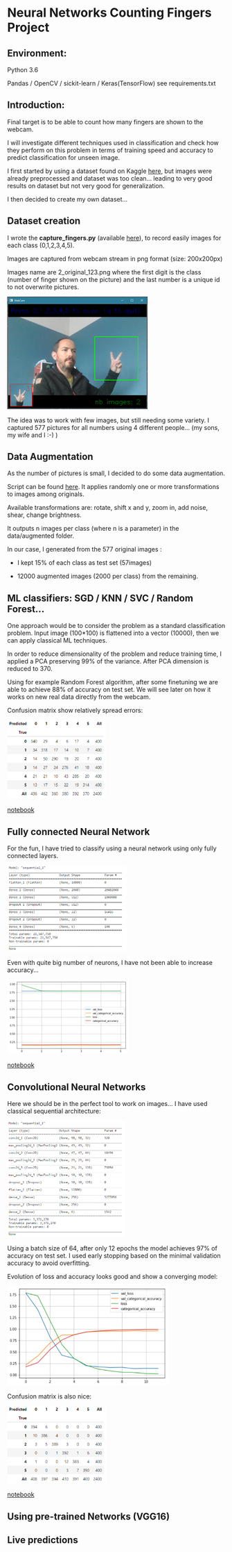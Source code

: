 # Neural Networks Counting Fingers Project

## Environment:

Python 3.6

Pandas / OpenCV / sickit-learn / Keras(TensorFlow) see requirements.txt

## Introduction:

Final target is to be able to count how many fingers are shown to the webcam. 

I will investigate different techniques used in classification and check how they perform on this problem in terms of training speed and accuracy to predict classification for unseen image.

I first started by using a dataset found on Kaggle [here](https://www.kaggle.com/koryakinp/fingers), but images were already preprocessed and dataset was too clean... leading to very good results on dataset but not very good for generalization.

I then decided to create my own dataset...

## Dataset creation

I wrote the **capture_fingers.py** (available [here](create_dataset/capture_fingers.py)), to record easily images for each class (0,1,2,3,4,5).

Images are captured from webcam stream in png format (size: 200x200px)

Images name are 2_original_123.png where the first digit is the class (number of finger shown on the picture) and the last number is a unique id to not overwrite pictures.

<img src="pictures/capture_images.png" alt="capture_images" style="zoom:50%;" />

The idea was to work with few images, but still needing some variety. I captured 577 pictures for all numbers using 4 different people... (my sons, my wife and I :-) )

## Data Augmentation

As the number of pictures is small, I decided to do some data augmentation.

Script can be found [here](create_dataset/augment_dataset.py). It applies randomly one or more transformations to images among originals.

Available transformations are: rotate, shift x and y, zoom in, add noise, shear, change brightness.

It outputs n images per class (where n is a parameter) in the data/augmented folder.

In our case, I generated from the 577 original images :

- I kept 15% of each class as test set (57images)

- 12000 augmented images (2000 per class) from the remaining.

## ML classifiers: SGD / KNN / SVC / Random Forest...

One approach would be to consider the problem as a standard classification problem. Input image (100*100) is flattened into a vector (10000), then we can apply classical ML techniques.

In order to reduce dimensionality of the problem and reduce training time, I applied a PCA preserving 99% of the variance. After PCA dimension is reduced to 370. 

Using for example Random Forest algorithm, after some finetuning we are able to achieve 88% of accuracy on test set. We will see later on how it works on new real data directly from the webcam.

Confusion matrix show relatively spread errors:

<img src="pictures/ml_confusion_matr.png" alt="ml_confusion_matr" style="zoom:67%;" />

[notebook](training/ml_classifier_training.ipynb)

## Fully connected Neural Network

For the fun, I have tried to classify using a neural network using only fully connected layers.

<img src="pictures/fc_model.png" alt="fc_model" style="zoom: 50%;" />

Even with quite big number of neurons, I have not been able to increase accuracy...

<img src="pictures/fc_loss_accuracy.png" alt="fc_loss_accuracy" style="zoom:50%;" />

[notebook](training/fc_training.ipynb)

## Convolutional Neural Networks

Here we should be in the perfect tool to work on images... I have used classical sequential architecture:

<img src="pictures/cnn_model.png" alt="cnn_model" style="zoom:50%;" />

Using a batch size of 64, after only 12 epochs the model achieves 97% of accuracy on test set. I used early stopping based on the minimal validation accuracy to avoid overfitting.

Evolution of loss and accuracy looks good and show a converging model:

<img src="pictures/cnn_loss_accuracy.png" alt="cnn_loss_accuracy" style="zoom:67%;" />

Confusion matrix is also nice:

<img src="pictures/cnn_confusion_matr.png" alt="cnn_confusion_matr" style="zoom:67%;" />

[notebook](training/cnn_training.ipynb)

## Using pre-trained Networks (VGG16)





## Live predictions